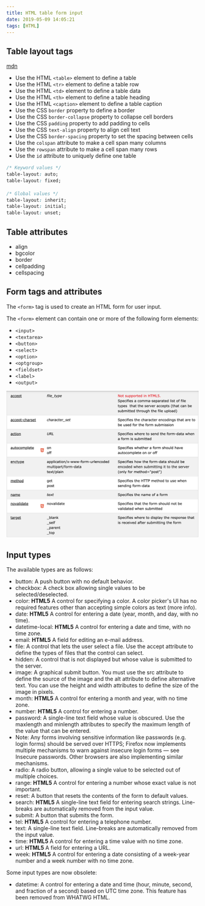 ```yaml
---
title: HTML table form input
date: 2019-05-09 14:05:21
tags: [HTML]
---
```


## Table layout tags

[mdn](https://developer.mozilla.org/en-US/docs/Web/CSS/table-layout)

- Use the HTML `<table>` element to define a table
- Use the HTML `<tr>` element to define a table row
- Use the HTML `<td>` element to define a table data
- Use the HTML `<th>` element to define a table heading
- Use the HTML `<caption>` element to define a table caption
- Use the CSS `border` property to define a border
- Use the CSS `border-collapse` property to collapse cell borders
- Use the CSS `padding` property to add padding to cells
- Use the CSS `text-align` property to align cell text
- Use the CSS `border-spacing` property to set the spacing between cells
- Use the `colspan` attribute to make a cell span many columns
- Use the `rowspan` attribute to make a cell span many rows
- Use the `id` attribute to uniquely define one table

``` css
/* Keyword values */
table-layout: auto;
table-layout: fixed;

/* Global values */
table-layout: inherit;
table-layout: initial;
table-layout: unset;
```

## Table attributes

- align
- bgcolor
- border
- cellpadding
- cellspacing

## Form tags and attributes

The `<form>` tag is used to create an HTML form for user input.

The `<form>` element can contain one or more of the following form elements:

- `<input>`
- `<textarea>`
- `<button>`
- `<select>`
- `<option>`
- `<optgroup>`
- `<fieldset>`
- `<label>`
- `<output>`

![](https://raw.githubusercontent.com/alex6liu/blog-images/master/html%26css/form-attributes.png)

## Input types

The available types are as follows:

- button: A push button with no default behavior.
- checkbox: A check box allowing single values to be selected/deselected.
- color: **HTML5** A control for specifying a color. A color picker's UI has no required features other than accepting simple colors as text (more info).
- date: **HTML5** A control for entering a date (year, month, and day, with no time).
- datetime-local: **HTML5** A control for entering a date and time, with no time zone.
- email: **HTML5** A field for editing an e-mail address.
- file: A control that lets the user select a file. Use the accept attribute to define the types of files that the control can select.
- hidden: A control that is not displayed but whose value is submitted to the server.
- image: A graphical submit button. You must use the src attribute to define the source of the image and the alt attribute to define alternative text. You can use the height and width attributes to define the size of the image in pixels.
- month: **HTML5** A control for entering a month and year, with no time zone.
- number: **HTML5** A control for entering a number.
- password: A single-line text field whose value is obscured. Use the maxlength and minlength attributes to specify the maximum length of the value that can be entered.
- Note: Any forms involving sensitive information like passwords (e.g. login forms) should be served over HTTPS; Firefox now implements multiple mechanisms to warn against insecure login forms — see Insecure passwords. Other browsers are also implementing similar mechanisms.
- radio: A radio button, allowing a single value to be selected out of multiple choices.
- range: **HTML5** A control for entering a number whose exact value is not important.
- reset: A button that resets the contents of the form to default values.
- search: **HTML5** A single-line text field for entering search strings. Line-breaks are automatically removed from the input value.
- submit: A button that submits the form.
- tel: **HTML5** A control for entering a telephone number.
- text: A single-line text field. Line-breaks are automatically removed from the input value.
- time: **HTML5** A control for entering a time value with no time zone.
- url: **HTML5** A field for entering a URL.
- week: **HTML5** A control for entering a date consisting of a week-year number and a week number with no time zone.

Some input types are now obsolete:

- datetime: A control for entering a date and time (hour, minute, second, and fraction of a second) based on UTC time zone. This feature has been removed from WHATWG HTML.